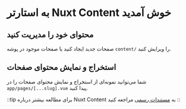 # به استارتر Nuxt Content خوش آمدید

## محتوای خود را مدیریت کنید

صفحات جدید ایجاد کنید یا صفحات موجود در پوشه `content/` را ویرایش کنید.

## استخراج و نمایش محتوای صفحات

شما می‌توانید نمونه‌ای از استخراج و نمایش محتوای صفحات را در `app/pages/[...slug].vue` پیدا کنید.

::tip
برای مطالعه بیشتر درباره Nuxt Content به [مستندات رسمی][docs] مراجعه کنید
::

[docs]: https://content.nuxt.com
